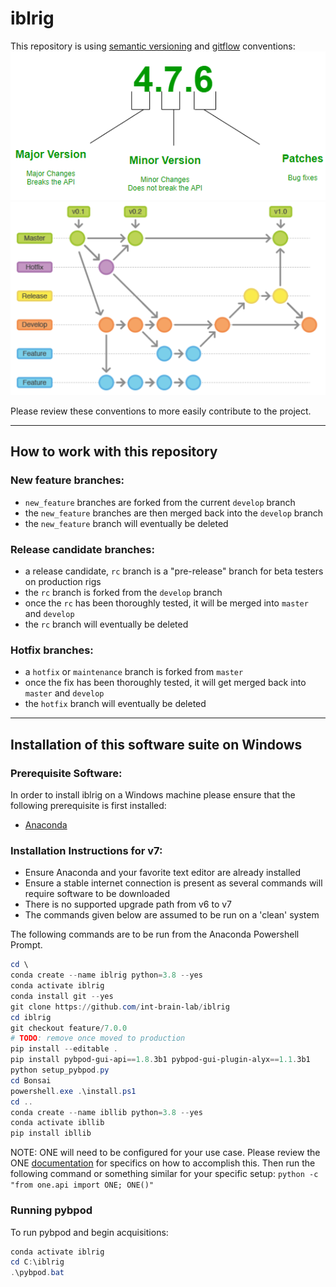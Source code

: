 # iblrig

This repository is using [semantic versioning](https://semver.org/) and [gitflow](https://www.atlassian.com/git/tutorials/comparing-workflows/gitflow-workflow) conventions:
![](README_semver.png)
![](README_gitflow_workflow.png)

Please review these conventions to more easily contribute to the project.

---
## How to work with this repository
### New feature branches:
- `new_feature` branches are forked from the current `develop` branch
- the `new_feature` branches are then merged back into the `develop` branch
- the `new_feature` branch will eventually be deleted

### Release candidate branches:
- a release candidate, `rc` branch is a "pre-release" branch for beta testers on production rigs
- the `rc` branch is forked from the `develop` branch
- once the `rc` has been thoroughly tested, it will be merged into `master` and `develop`
- the `rc` branch will eventually be deleted

### Hotfix branches:
- a `hotfix` or `maintenance` branch is forked from `master`
- once the fix has been thoroughly tested, it will get merged back into `master` and `develop`
- the `hotfix` branch will eventually be deleted

---
## Installation of this software suite on Windows
### Prerequisite Software:
In order to install iblrig on a Windows machine please ensure that the following prerequisite is first installed:
- [Anaconda](https://anaconda.com)

### Installation Instructions for v7:
- Ensure Anaconda and your favorite text editor are already installed
- Ensure a stable internet connection is present as several commands will require software to be downloaded
- There is no supported upgrade path from v6 to v7
- The commands given below are assumed to be run on a 'clean' system

The following commands are to be run from the Anaconda Powershell Prompt.
```powershell
cd \
conda create --name iblrig python=3.8 --yes
conda activate iblrig
conda install git --yes
git clone https://github.com/int-brain-lab/iblrig
cd iblrig
git checkout feature/7.0.0
# TODO: remove once moved to production
pip install --editable .
pip install pybpod-gui-api==1.8.3b1 pybpod-gui-plugin-alyx==1.1.3b1
python setup_pybpod.py
cd Bonsai
powershell.exe .\install.ps1
cd ..
conda create --name ibllib python=3.8 --yes
conda activate ibllib
pip install ibllib
```

NOTE: ONE will need to be configured for your use case. Please review the ONE [documentation](https://int-brain-lab.github.io/ONE/) for specifics on how to accomplish this. Then run the following command or something similar for your specific setup: `python -c "from one.api import ONE; ONE()"`

### Running pybpod
To run pybpod and begin acquisitions:
```powershell
conda activate iblrig
cd C:\iblrig
.\pybpod.bat
```